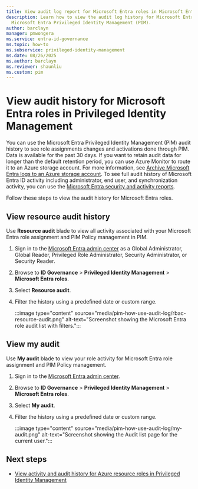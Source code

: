 ```yaml
---
title: View audit log report for Microsoft Entra roles in Microsoft Entra PIM
description: Learn how to view the audit log history for Microsoft Entra roles in
  Microsoft Entra Privileged Identity Management (PIM).
author: barclayn
manager: pmwongera
ms.service: entra-id-governance
ms.topic: how-to
ms.subservice: privileged-identity-management
ms.date: 08/26/2025
ms.author: barclayn
ms.reviewer: shaunliu
ms.custom: pim
---
```

# View audit history for Microsoft Entra roles in Privileged Identity Management

You can use the Microsoft Entra Privileged Identity Management (PIM) audit history to see role assignments changes and activations done through PIM. Data is available for the past 30 days. If you want to retain audit data for longer than the default retention period, you can use Azure Monitor to route it to an Azure storage account. For more information, see [Archive Microsoft Entra logs to an Azure storage account](~/identity/monitoring-health/howto-archive-logs-to-storage-account.md). To see full audit history of Microsoft Entra ID activity including administrator, end user, and synchronization activity, you can use the [Microsoft Entra security and activity reports](~/identity/monitoring-health/overview-monitoring-health.md).

Follow these steps to view the audit history for Microsoft Entra roles.

## View resource audit history

Use **Resource audit** blade to view all activity associated with your Microsoft Entra role assignment and PIM Policy management in PIM.

1. Sign in to the [Microsoft Entra admin center](https://entra.microsoft.com) as a Global Administrator, Global Reader, Privileged Role Administrator, Security Administrator, or Security Reader.

1. Browse to **ID Governance** > **Privileged Identity Management** > **Microsoft Entra roles**.

1. Select **Resource audit**.

1. Filter the history using a predefined date or custom range.

    :::image type="content" source="media/pim-how-use-audit-log/rbac-resource-audit.png" alt-text="Screenshot showing the Microsoft Entra role audit list with filters.":::

## View my audit

Use **My audit** blade to view your role activity for Microsoft Entra role assignment and PIM Policy management.

1. Sign in to the [Microsoft Entra admin center](https://entra.microsoft.com).

1. Browse to **ID Governance** > **Privileged Identity Management** > **Microsoft Entra roles**.

1. Select **My audit**.

1. Filter the history using a predefined date or custom range.

    :::image type="content" source="media/pim-how-use-audit-log/my-audit.png" alt-text="Screenshot showing the Audit list page for the current user.":::

## Next steps

- [View activity and audit history for Azure resource roles in Privileged Identity Management](azure-pim-resource-rbac.md)